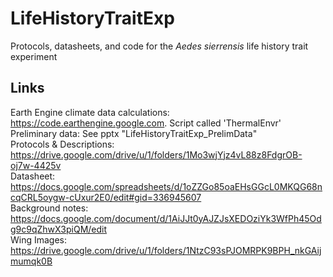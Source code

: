 # LifeHistoryTraitExp
Protocols, datasheets, and code for the *Aedes sierrensis* life history trait experiment 

## Links ##
Earth Engine climate data calculations: https://code.earthengine.google.com. Script called 'ThermalEnvr'  
Preliminary data: See pptx "LifeHistoryTraitExp_PrelimData"      
Protocols & Descriptions: https://drive.google.com/drive/u/1/folders/1Mo3wjYjz4vL88z8FdgrOB-oj7w-4425v    
Datasheet: https://docs.google.com/spreadsheets/d/1oZZGo85oaEHsGGcL0MKQG68ncqCRL5oygw-cUxur2E0/edit#gid=336945607   
Background notes: https://docs.google.com/document/d/1AiJJt0yAJZJsXEDOziYk3WfPh45Odg9c9qZhwX3piQM/edit  
Wing Images: https://drive.google.com/drive/u/1/folders/1NtzC93sPJOMRPK9BPH_nkGAijmumqk0B  


 
